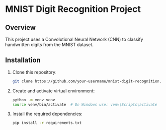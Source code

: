 # MNIST Digit Recognition Project

## Overview
This project uses a Convolutional Neural Network (CNN) to classify handwritten digits from the MNIST dataset.

## Installation
1. Clone this repository:
   ```bash
   git clone https://github.com/your-username/mnist-digit-recognition.git
   ```

2. Create and activate virtual environment:
    ```bash
    python -m venv venv
    source venv/bin/activate  # On Windows use: venv\Scripts\activate
    ```

3. Install the required dependencies:
    ```bash
    pip install -r requirements.txt
    ```

